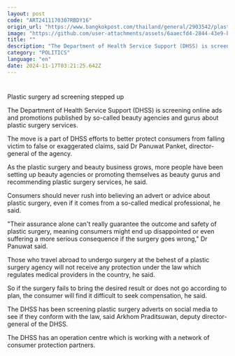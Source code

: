 ```yaml
---
layout: post
code: "ART2411170307RBDY16"
origin_url: "https://www.bangkokpost.com/thailand/general/2903542/plastic-surgery-ad-screening-stepped-up"
image: "https://github.com/user-attachments/assets/6aaecfd4-2844-43e9-b0d7-a103e18ecda7"
title: ""
description: "The Department of Health Service Support (DHSS) is screening online ads and promotions published by so-called beauty agencies and gurus about plastic surgery services."
category: "POLITICS"
language: "en"
date: 2024-11-17T03:21:25.642Z
---
```


# 

Plastic surgery ad screening stepped up

The Department of Health Service Support (DHSS) is screening online ads and promotions published by so-called beauty agencies and gurus about plastic surgery services.

The move is a part of DHSS efforts to better protect consumers from falling victim to false or exaggerated claims, said Dr Panuwat Panket, director-general of the agency.

As the plastic surgery and beauty business grows, more people have been setting up beauty agencies or promoting themselves as beauty gurus and recommending plastic surgery services, he said.

Consumers should never rush into believing an advert or advice about plastic surgery, even if it comes from a so-called medical professional, he said.

"Their assurance alone can't really guarantee the outcome and safety of plastic surgery, meaning consumers might end up disappointed or even suffering a more serious consequence if the surgery goes wrong," Dr Panuwat said.

Those who travel abroad to undergo surgery at the behest of a plastic surgery agency will not receive any protection under the law which regulates medical providers in the country, he said.

So if the surgery fails to bring the desired result or does not go according to plan, the consumer will find it difficult to seek compensation, he said.

The DHSS has been screening plastic surgery adverts on social media to see if they conform with the law, said Arkhom Praditsuwan, deputy director-general of the DHSS.

The DHSS has an operation centre which is working with a network of consumer protection partners.